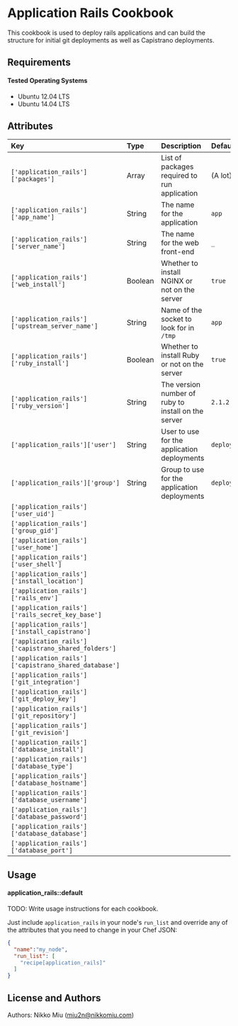 Application Rails Cookbook
===================

This cookbook is used to deploy rails applications and can build the structure for initial git deployments as well as Capistrano deployments.

Requirements
------------

#### Tested Operating Systems

- Ubuntu 12.04 LTS
- Ubuntu 14.04 LTS

Attributes
----------

| Key                                                   | Type    | Description                                         | Default  |
|:------------------------------------------------------|:--------|:----------------------------------------------------|:---------|
| `['application_rails']['packages']`                   | Array   | List of packages required to run application        | (A lot)  |
| `['application_rails']['app_name']`                   | String  | The name for the application                        | `app`    |
| `['application_rails']['server_name']`                | String  | The name for the web front-end                      | `_`      |
| `['application_rails']['web_install']`                | Boolean | Whether to install NGINX or not on the server       | `true`   |
| `['application_rails']['upstream_server_name']`       | String  | Name of the socket to look for in `/tmp`            | `app`    |
| `['application_rails']['ruby_install']`               | Boolean | Whether to install Ruby or not on the server        | `true`   |
| `['application_rails']['ruby_version']`               | String  | The version number of ruby to install on the server | `2.1.2`  |
| `['application_rails']['user']`                       | String  | User to use for the application deployments         | `deploy` |
| `['application_rails']['group']`                      | String  | Group to use for the application deployments        | `deploy` |
| `['application_rails']['user_uid']`                   |         |                                                     |          |
| `['application_rails']['group_gid']`                  |         |                                                     |          |
| `['application_rails']['user_home']`                  |         |                                                     |          |
| `['application_rails']['user_shell']`                 |         |                                                     |          |
| `['application_rails']['install_location']`           |         |                                                     |          |
| `['application_rails']['rails_env']`                  |         |                                                     |          |
| `['application_rails']['rails_secret_key_base']`      |         |                                                     |          |
| `['application_rails']['install_capistrano']`         |         |                                                     |          |
| `['application_rails']['capistrano_shared_folders']`  |         |                                                     |          |
| `['application_rails']['capistrano_shared_database']` |         |                                                     |          |
| `['application_rails']['git_integration']`            |         |                                                     |          |
| `['application_rails']['git_deploy_key']`             |         |                                                     |          |
| `['application_rails']['git_repository']`             |         |                                                     |          |
| `['application_rails']['git_revision']`               |         |                                                     |          |
| `['application_rails']['database_install']`           |         |                                                     |          |
| `['application_rails']['database_type']`              |         |                                                     |          |
| `['application_rails']['database_hostname']`          |         |                                                     |          |
| `['application_rails']['database_username']`          |         |                                                     |          |
| `['application_rails']['database_password']`          |         |                                                     |          |
| `['application_rails']['database_database']`          |         |                                                     |          |
| `['application_rails']['database_port']`              |         |                                                     |          |

Usage
-----
#### application_rails::default
TODO: Write usage instructions for each cookbook.

Just include `application_rails` in your node's `run_list` and override any of the attributes that you need to change in your Chef JSON:

```json
{
  "name":"my_node",
  "run_list": [
    "recipe[application_rails]"
  ]
}
```

License and Authors
-------------------
Authors: Nikko Miu (miu2n@nikkomiu.com)
